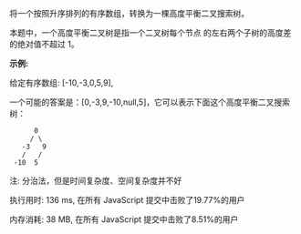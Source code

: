 将一个按照升序排列的有序数组，转换为一棵高度平衡二叉搜索树。

本题中，一个高度平衡二叉树是指一个二叉树每个节点 的左右两个子树的高度差的绝对值不超过 1。

**示例:**

给定有序数组: [-10,-3,0,5,9],

一个可能的答案是：[0,-3,9,-10,null,5]，它可以表示下面这个高度平衡二叉搜索树：
```
      0
     / \
   -3   9
   /   /
 -10  5
```
注: 分治法，但是时间复杂度、空间复杂度并不好

执行用时: 136 ms, 在所有 JavaScript 提交中击败了19.77%的用户

内存消耗: 38 MB, 在所有 JavaScript 提交中击败了8.51%的用户